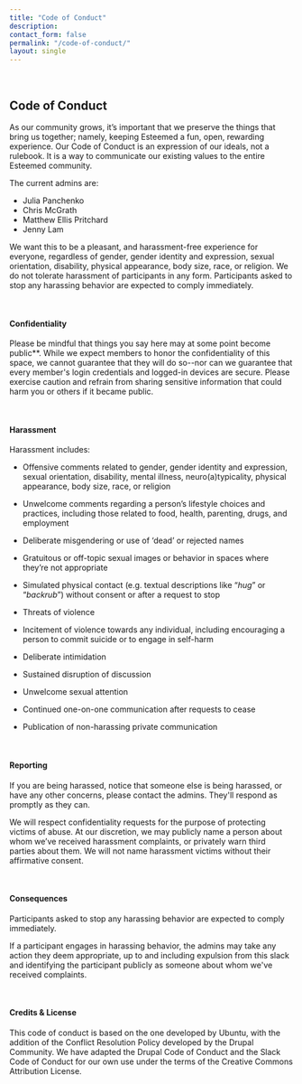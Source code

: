 ```yaml
---
title: "Code of Conduct"
description: 
contact_form: false
permalink: "/code-of-conduct/"
layout: single
---
```


&nbsp;
&nbsp;
## Code of Conduct

As our community grows, it’s important that we preserve the things that bring us together; namely, keeping Esteemed a fun, open, rewarding experience. Our Code of Conduct is an expression of our ideals, not a rulebook. It is a way to communicate our existing values to the entire Esteemed community.

The current admins are:
* Julia Panchenko
* Chris McGrath
* Matthew Ellis Pritchard
* Jenny Lam

We want this to be a pleasant, and harassment-free experience for everyone, regardless of gender, gender identity and expression, sexual orientation, disability, physical appearance, body size, race, or religion. We do not tolerate harassment of participants in any form. Participants asked to stop any harassing behavior are expected to comply immediately.

&nbsp;
#### Confidentiality

Please be mindful that things you say here may at some point become public**. While we expect members to honor the confidentiality of this space, we cannot guarantee that they will do so--nor can we guarantee that every member's login credentials and logged-in devices are secure. Please exercise caution and refrain from sharing sensitive information that could harm you or others if it became public.

&nbsp;
#### Harassment

Harassment includes:

* Offensive comments related to gender, gender identity and expression, sexual orientation, disability, mental illness, neuro(a)typicality, physical appearance, body size, race, or religion

* Unwelcome comments regarding a person’s lifestyle choices and practices, including those related to food, health, parenting, drugs, and employment

* Deliberate misgendering or use of ‘dead’ or rejected names

* Gratuitous or off-topic sexual images or behavior in spaces where they’re not appropriate

* Simulated physical contact (e.g. textual descriptions like “*hug*” or “*backrub*”) without consent or after a request to stop

* Threats of violence

* Incitement of violence towards any individual, including encouraging a person to commit suicide or to engage in self-harm

* Deliberate intimidation

* Sustained disruption of discussion

* Unwelcome sexual attention

* Continued one-on-one communication after requests to cease

* Publication of non-harassing private communication

&nbsp;
#### Reporting

If you are being harassed, notice that someone else is being harassed, or have any other concerns, please contact the admins. They'll respond as promptly as they can.

We will respect confidentiality requests for the purpose of protecting victims of abuse. At our discretion, we may publicly name a person about whom we’ve received harassment complaints, or privately warn third parties about them. We will not name harassment victims without their affirmative consent.

&nbsp;
#### Consequences

Participants asked to stop any harassing behavior are expected to comply immediately.

If a participant engages in harassing behavior, the admins may take any action they deem appropriate, up to and including expulsion from this slack and identifying the participant publicly as someone about whom we've received complaints.

&nbsp;
#### Credits & License

This code of conduct is based on the one developed by Ubuntu, with the addition of the Conflict Resolution Policy developed by the Drupal Community. We have adapted the Drupal Code of Conduct and the Slack Code of Conduct for our own use under the terms of the Creative Commons Attribution License.
